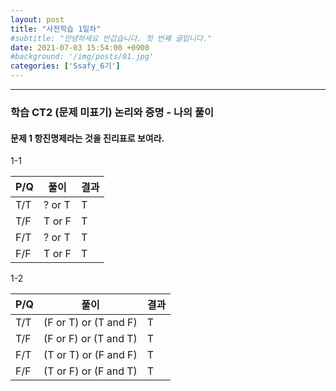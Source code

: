 ```yaml
---
layout: post
title: "사전학습 1일차"
#subtitle: "안녕하세요 반갑습니다. 첫 번째 글입니다."
date: 2021-07-03 15:54:00 +0900
#background: '/img/posts/01.jpg'
categories: ['Ssafy_6기']
---
```

___

### 학습 CT2 (문제 미표기) 논리와 증명 - 나의 풀이

#### 문제 1 항진명제라는 것을 진리표로 보여라.

1-1

|P/Q|풀이|결과|
|------|---|---|
|T/T|? or T|T|
|T/F|T or F|T|
|F/T|? or T|T|
|F/F|T or F|T|

1-2

|P/Q|풀이|결과|
|------|---|---|
|T/T|(F or T) or (T and F)|T|
|T/F|(F or F) or (T and T)|T|
|F/T|(T or T) or (F and F)|T|
|F/F|(T or F) or (F and T)|T|
